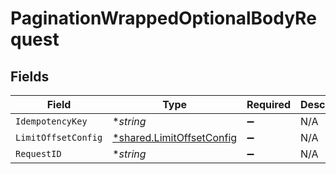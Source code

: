 # PaginationWrappedOptionalBodyRequest


## Fields

| Field                                                                        | Type                                                                         | Required                                                                     | Description                                                                  |
| ---------------------------------------------------------------------------- | ---------------------------------------------------------------------------- | ---------------------------------------------------------------------------- | ---------------------------------------------------------------------------- |
| `IdempotencyKey`                                                             | **string*                                                                    | :heavy_minus_sign:                                                           | N/A                                                                          |
| `LimitOffsetConfig`                                                          | [*shared.LimitOffsetConfig](../../../pkg/models/shared/limitoffsetconfig.md) | :heavy_minus_sign:                                                           | N/A                                                                          |
| `RequestID`                                                                  | **string*                                                                    | :heavy_minus_sign:                                                           | N/A                                                                          |